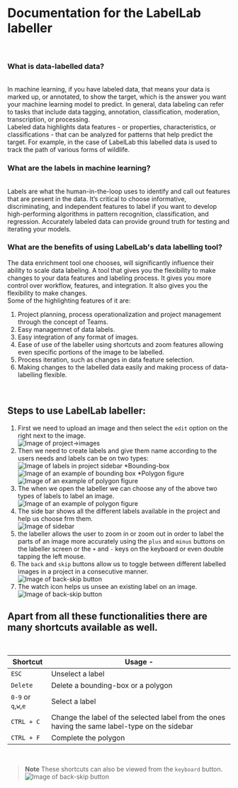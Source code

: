 # Documentation for the LabelLab labeller
<br/>

### What is data-labelled data?
<br/>
In machine learning, if you have labeled data, that means your data is marked up, or annotated, to show the target, which is the answer you want your machine learning model to predict. In general, data labeling can refer to tasks that include data tagging, annotation, classification, moderation, transcription, or processing.<br/>
Labeled data highlights data features - or properties, characteristics, or classifications - that can be analyzed for patterns that help predict the target. For example, in the case of LabelLab this labelled data is used to track the path of various forms of wildlife.

### What are the labels in machine learning?
<br/>
Labels are what the human-in-the-loop uses to identify and call out features that are present in the data. It’s critical to choose informative, discriminating, and independent features to label if you want to develop high-performing algorithms in pattern recognition, classification, and regression. Accurately labeled data can provide ground truth for testing and iterating your models.

### What are the benefits of using LabelLab's data labelling tool?
The data enrichment tool one chooses, will significantly influence their ability to scale data labeling. A tool that gives you the flexibility to make changes to your data features and labeling process. It gives you more control over workflow, features, and integration. It also gives you the flexibility to make changes.<br/> 
Some of the highlighting features of it are:<br/>
1. Project planning, process operationalization and project management through the concept of Teams.
2. Easy managemnet of data labels.
3. Easy integration of any format of images.
4. Ease of use of the labeller using shortcuts and zoom features allowing even specific portions of the image to be labelled.
5. Process iteration, such as changes in data feature selection.
6. Making changes to the labelled data easily and making process of data-labelling flexible.
<br/>

## Steps to use LabelLab labeller:
1. First we need to upload an image and then select the `edit` option on the right next to the image.<br/>
![Image of project->images](https://github.com/scorelab/labellab/reference/images/edit-elephant-1.png)
2. Then we need to create labels and give them name according to the users needs and labels can be on two types:<br/>
![Image of labels in project sidebar](https://github.com/scorelab/labellab/reference/images/labels.png)
*Bounding-box<br/>
![Image of an example of bounding box](https://github.com/scorelab/labellab/reference/images/bounding-box.png)
*Polygon figure<br/>
![Image of an example of polygon figure](https://github.com/scorelab/labellab/reference/images/polygon.png)
3. The when we open the labeller we can choose any of the above two types of labels to label an image.<br/>
![Image of an example of polygon figure](https://github.com/scorelab/labellab/reference/images/labeller.png)
4. The side bar shows all the different labels available in the project and help us choose frm them.<br/>
![Image of sidebar](https://github.com/scorelab/labellab/reference/images/sidebar.png)
5. the labeller allows the user to zoom in or zoom out in order to label the parts of an image more accurately using the `plus` and `minus` buttons on the labeller screen or the `+` and `-` keys on the keyboard or even double tapping the left mouse.
6. The `back` and `skip` buttons allow us to toggle between different labelled images in a project in a consecutive manner.<br/>
![Image of back-skip button](https://github.com/scorelab/labellab/reference/images/back-skip.png)
7. The watch icon helps us unsee an existing label on an image.<br/>
![Image of back-skip button](https://github.com/scorelab/labellab/reference/images/watch.png)
## Apart from all these functionalities there are many shortcuts available as well.
<br/>

| Shortcut                  | Usage -                                                                                        |
| ------------------------- | ---------------------------------------------------------------------------------------------- |
| `ESC`                     | Unselect a label                                                                               |
| `Delete`                  | Delete a bounding-box or a polygon                                                             |
| `0-9` or `q`,`w`,`e`      | Select a label                                                                                 |
| `CTRL + C`                | Change the label of the selected label from the ones having the same label-type on the sidebar |
| `CTRL + F`                | Complete the polygon                                                                           |

<br/>

>**Note** These shortcuts can also be viewed from the `keyboard` button.
![Image of back-skip button](https://github.com/scorelab/labellab/reference/images/shortcut.png)